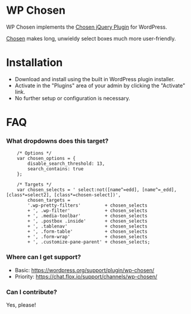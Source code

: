 # WP Chosen

WP Chosen implements the [Chosen jQuery Plugin](http://harvesthq.github.com/chosen/) for WordPress.

[Chosen](http://harvesthq.github.com/chosen/) makes long, unwieldy select boxes much more user-friendly.

# Installation

* Download and install using the built in WordPress plugin installer.
* Activate in the "Plugins" area of your admin by clicking the "Activate" link.
* No further setup or configuration is necessary.

# FAQ

### What dropdowns does this target?

```
	/* Options */
	var chosen_options = {
		disable_search_threshold: 13,
		search_contains: true
	};

	/* Targets */
	var chosen_selects = ' select:not([name^=edd], [name^=_edd], [class*=select2], [class*=chosen-select])',
		chosen_targets =
		'.wp-pretty-filters'         + chosen_selects
		+ ', .wp-filter'             + chosen_selects
		+ ', .media-toolbar'         + chosen_selects
		+ ', .postbox .inside'       + chosen_selects
		+ ', .tablenav'              + chosen_selects
		+ ', .form-table'            + chosen_selects
		+ ', .form-wrap'             + chosen_selects
		+ ', .customize-pane-parent' + chosen_selects;
```

### Where can I get support?

* Basic: https://wordpress.org/support/plugin/wp-chosen/
* Priority: https://chat.flox.io/support/channels/wp-chosen/

### Can I contribute?

Yes, please!
